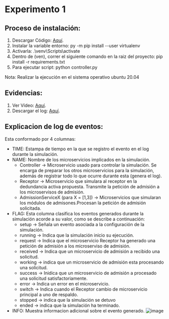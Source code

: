 # Experimento 1
## Proceso de instalación:
1. Descargar Código: [Aquí](https://uniandes-my.sharepoint.com/personal/al_caceres_uniandes_edu_co/_layouts/15/onedrive.aspx?id=%2Fpersonal%2Fal%5Fcaceres%5Funiandes%5Fedu%5Fco%2FDocuments%2FCiclo%203%2FArquitecturas%20de%20Software%20Agil%2Fmqtt%5Fpractice%5Ffinal%2Ezip&parent=%2Fpersonal%2Fal%5Fcaceres%5Funiandes%5Fedu%5Fco%2FDocuments%2FCiclo%203%2FArquitecturas%20de%20Software%20Agil&originalPath=aHR0cHM6Ly91bmlhbmRlcy1teS5zaGFyZXBvaW50LmNvbS86dTovZy9wZXJzb25hbC9hbF9jYWNlcmVzX3VuaWFuZGVzX2VkdV9jby9FZHRfWkVpT2I2aEZtVllpY1Q3Zl9pRUJrZkpjLUVmUXNlZW9tbmFoQ0JueEpRP3J0aW1lPWpaV2tsbVIxMlVn).
2. Instalar la variable entorno: py -m pip install --user virtualenv
3. Activarla: .\venv\Scripts\activate
4. Dentro de (ven), correr el siguiente comando en la raiz del proyecto: pip install -r requirements.txt
5. Para ejecutar script: python controller.py

Nota: Realizar la ejecución en el sistema operativo ubuntu 20.04

## Evidencias:
1. Ver Vídeo: [Aquí](https://www.youtube.com/watch?v=YQTgIsajFrY&ab_channel=darioherrera).
2. Descargar el log: [Aquí](https://uniandes-my.sharepoint.com/:x:/g/personal/d_herrerag_uniandes_edu_co/ETHYxCz22-1FpqGx38CHQgYBzqHSmTT_lFZ8VgDzj_Qfcw?e=i8HQRD).

## Explicacion de log de eventos:
Esta conformado por 4 columnas: 
- TIME: Estampa de tiempo en la que se registro el evento en el log durante la simulación.
- NAME: Nombre de los microservicios implicados en la simulación. 
  * Controller -> Microservicio usado para controlar la simulación. Se encarga de preparar los otros microservicios para la simulación, además de registrar todo lo que ocurre durante esta (genera el log).
  * Receptor -> Microservicio que simulara al receptor en la dedundancia activa propuesta. Transmite la petición de admisión a los microservisos de admisión.
  * AdmissionServiceX (para X = [1,3]) -> Microservicios que simularan los módulos de admisones.Procesan la petición de admisión solicitada.
- FLAG: Esta columna clasifica los eventos generados durante la simulación acorde a su valor, como se describe a continuación:
  * setup -> Señala un evento asociada a la configuración de la simulación.
  * running -> Indica que la simulación inicio su ejecución.
  * request -> Indica que el microservicio Receptor ha generado una petición de admisión a los microserviso de admisión.
  * received -> Indica que un microservicio de admisión a recibido una solicitud.
  * working -> indica que un microservicio de admisión esta procesando una solicitud.
  * success -> Inidica que un microservicio de admisión a procesado una solicitud satisfactoriamente.
  * error -> Indica un error en el microservicio.
  * switch -> Indica cuando el Receptor cambio de microservicio principal a uno de respaldo.
  * stopped -> indica que la simulación se detuvo
  * ended -> indica que la simulación ha terminado.
- INFO: Muestra informacion adicional sobre el evento generado.
![image](https://user-images.githubusercontent.com/78182559/133006299-3f6d9ed1-0ec5-40c1-8472-f6e89b027158.png)

